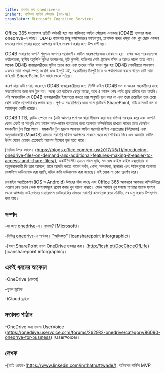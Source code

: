```yaml
---
title: ব্যবসার জন্য onedrive-এ
inshort: ব্যক্তিগত ফাইল স্টোরেজ [ড্রপ-বক্স্]
translator: Microsoft Cognitive Services
---
```



Office 365 সংযোগসহ প্রতিটি কর্মচারী হয়ে যায় ব্যক্তিগত ফাইল স্টোরেজ এলাকার (OD4B) ব্যবসার জন্য onedrive-এ আছে। OD4B ব্যক্তিগত কিন্তু কর্মক্ষেত্রের) ফাইলগুলি, প্রাথমিক নথির খসড়া এবং খুব ছোট একদল লোকের সাথে শেয়ার করতে আপনার ফাইল সংরক্ষণ করার জন্য উপযোগী নয়।

OD4B সাধারণত আপনি শুধুমাত্র আপনার প্রয়োজনীয় ফাইল সংরক্ষণের জন্য বোঝানো হয়। রাখার জন্য পারফরম্যান্স পর্যালোচনা, স্থানীয় অনুলিপি সুবিধা কাগজপত্র, ছুটি কুশলী, ব্যক্তিগত নোট, ট্রাভেল রসিদ ও আরও ভালো হতে পারে। অনেক OD4B ব্যবহারকারীদের সুবিধা প্রদান করে এবং তাদের নথির খসড়া শুরু হয় OD4B গোপনীয়তা অবলম্বন। একবার তারা খসড়া সম্পন্ন করেছি এবং ইনপুট চাই, সহকর্মীদের ইনপুট দিতে ও পর্যালোচনা করতে পারেন তাই তারা ফাইলটি SharePoint টিম সাইট থেকে সরিয়ে।

কারণ যারা এটা শেয়ার করেছেন OD4B ব্যবহারকারীদের জন্য নির্দিষ্ট ফাইল OD4B দল বা অনেক সহকর্মীদের মধ্যে সহযোগিতার জন্য ভাল টুল নয়। সংস্থা ওই ব্যক্তিকে ছেড়ে যাচ্ছে, তবে ঐ ফাইল শেষ পর্যন্ত মুছে হারিয়ে আর যায়নি। এটা অস্বাভাবিক যে OD4B ব্যবহারকারীর ইচ্ছামতো করতে চায় অনুমতি ভুল করে না এবং তারা চেয়েছিল তার চেয়ে বেশি ফাইল প্রবেশাধিকার প্রদান করে। পূর্ণ-এ সহযোগিতার জন্য ভাল প্ল্যাটফর্ম SharePoint, মাইক্রোসফট দল বা আউটলুক গোষ্ঠী রয়েছে।

OD4B 1 TB, ক্লাউড স্পেসে সব (এটা আপনার প্রশাসক দ্বারা সীমাবদ্ধ করা যায় যদিও) সরবরাহ করে এবং আপনি কোন একটি বা সবগুলি মেঘ ফাইল অফ-লাইন ব্যবহারের জন্য আপনার কম্পিউটারে রাখতে পারেন যাতে ডেস্কটপ সমকালীন টুল নিয়ে আসে। সমকালীন টুল ছাড়াও আপনার ফাইল সরাসরি ফাইল এক্সপ্লোরার (উইন্ডোজ) এবং অনুসন্ধানকারী (MacOS) মাধ্যমে সরাসরি অফিস অ্যাপসের মাধ্যমে সহজ প্রবেশাধিকার দিবে এবং এমনকি ফাইল উৎস যেমন এডোব এক্রোব্যাট অ্যাপস হিসেবে যুক্ত হতে পারে। 

[চাহিদা উপর ফাইল। (https://blogs.office.com/en-us/2017/05/11/introducing-onedrive-files-on-demand-and-additional-features-making-it-easier-to-access-and-share-files/), একটি বৈশিষ্ট্য ২০১৭ সালে মুক্তি, সব মেঘ ফাইল ফাইল এক্সপ্লোরার বা অনুসন্ধানকারী কি তারা আসলে, মানে আপনি করতে পারেন দর্শন, খোলা, সম্পাদনা, স্থানান্তর এবং ফাইলগুলো আপনার ডেস্কটপে ডাউনলোড করা হয়নি, যদিও কপি ডাউনলোড করা হয়েছে। যাই হোক না কেন প্রদর্শন করে।

মোবাইল অ্যাপ্লিকেশন (iOS ও Android) উপরের খাঁজ আছে এবং Office 365 আপনাকে আপনার কম্পিউটারে এক্সেস নেই তখন থেকে ফাইলসমূহে প্রবেশ করার খুব ভালো পদ্ধতি। যেমন আপনি খুব সহজে পাওয়ার পয়েন্ট ফাইল থেকে আপনার আইফোনের ওয়্যারলেস নেটওয়ার্কের মাধ্যমে সরাসরি কনফারেন্স রুমে মনিটর, সব চালু করতে উপস্থাপন করা যায়।

সম্পদ
---------

-[যা জন্য onedrive-এ।
    ব্যবসা?](https://support.office.com/en-us/article/What-is-OneDrive-for-Business-187f90af-056f-47c0-9656-cc0ddca7fdc2)
    \[Microsoft\।

-[বিভিন্ন onedrive-এ পার্থক্য।
    "অভিজ্ঞতা"](http://icsh.pt/OneDriveTree) \[icansharepoint
    inforgraphic\।

-[যখন SharePoint বনাম OneDrive ব্যবহার করা। (http://icsh.pt/DocCircleOfLife) \[icansharepoint
    inforgraphic\।

একই ধরনের আবেদন
--------------------

-OneDrive (ভোক্তা)

-গুগল ড্রাইভ

-iCloud ড্রাইভ

মতামত পাঠান
---------

-OneDrive জন্য ব্যবসা UserVoice (https://onedrive.uservoice.com/forums/262982-onedrive/category/86090-onedrive-for-business)
    \[UserVoice\।

লেখক
---------

-[ম্যাট ওয়েড-(https://www.linkedin.com/in/thatmattwade/), অফিসের সার্ভিস MVP


